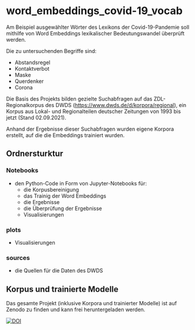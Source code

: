# word_embeddings_covid-19_vocab

Am Beispiel ausgewählter Wörter des Lexikons der Covid-19-Pandemie soll mithilfe von Word Embeddings lexikalischer Bedeutungswandel überprüft werden.

Die zu untersuchenden Begriffe sind: 

- Abstandsregel
- Kontaktverbot
- Maske
- Querdenker
- Corona

Die Basis des Projekts bilden gezielte Suchabfragen auf das ZDL-Regionalkorpus des DWDS (https://www.dwds.de/d/korpora/regional), ein Korpus aus Lokal- und Regionalteilen deutscher Zeitungen von 1993 bis jetzt (Stand 02.09.2021).

Anhand der Ergebnisse dieser Suchabfragen wurden eigene Korpora erstellt, auf die die Embeddings trainiert wurden.

## Ordnersturktur

### Notebooks
- den Python-Code in Form von Jupyter-Notebooks für:
    - die Korpusbereinigung
    - das Trainig der Word Embeddings 
    - die Ergebnisse 
    - die Überprüfung der Ergebnisse
    - Visualisierungen 

### plots
- Visualisierungen 

### sources
- die Quellen für die Daten des DWDS

## Korpus und trainierte Modelle
Das gesamte Projekt (inklusive Korpora und trainierter Modelle) ist auf Zenodo zu finden und kann frei heruntergeladen werden.

[![DOI](https://zenodo.org/badge/DOI/10.5281/zenodo.5521618.svg)](https://doi.org/10.5281/zenodo.5521618)